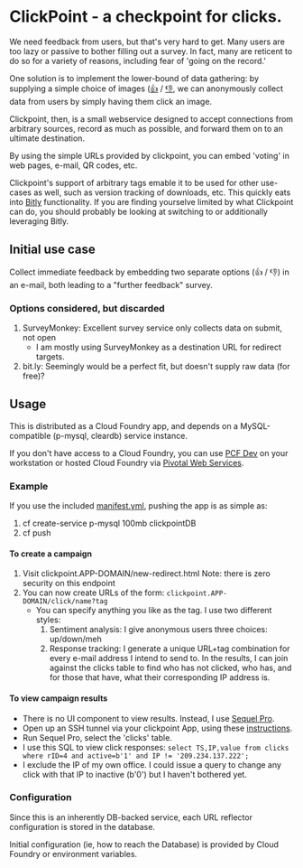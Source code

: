 # ClickPoint - a checkpoint for clicks.

We need feedback from users, but that's very hard to get. Many users are too lazy or passive to bother filling out a survey. In fact, many are reticent to do so for a variety of reasons, including fear of 'going on the record.'

One solution is to implement the lower-bound of data gathering: by supplying a simple choice of images ([:thumbsup:](http://clickpoint.cfapps.io/click/clickpoint-readme?thumbsup) / [:thumbsdown:](http://clickpoint.cfapps.io/click/clickpoint-readme?thumbsdown), we can anonymously collect data from users by simply having them click an image.

Clickpoint, then, is a small webservice designed to accept connections from arbitrary sources, record as much as possible, and forward them on to an ultimate destination.

By using the simple URLs provided by clickpoint, you can embed 'voting' in web pages, e-mail, QR codes, etc.

Clickpoint's support of arbitrary tags emable it to be used for other use-cases as well, such as version tracking of downloads, etc. This quickly eats into [Bitly](http://bit.ly/) functionality. If you are finding yourselve limited by what Clickpoint can do, you should probably be looking at switching to or additionally leveraging Bitly.

## Initial use case
   Collect immediate feedback by embedding two separate options (:thumbsup: / :thumbsdown:) in an e-mail, both leading to a "further feedback" survey.

### Options considered, but discarded
   1. SurveyMonkey: Excellent survey service only collects data on submit, not open
      - I am mostly using SurveyMonkey as a destination URL for redirect targets.
   1. bit.ly: Seemingly would be a perfect fit, but doesn't supply raw data (for free)?

## Usage

   This is distributed as a Cloud Foundry app, and depends on a MySQL-compatible (p-mysql, cleardb) service instance.

   If you don't have access to a Cloud Foundry, you can use [PCF Dev](https://pivotal.io/pcf-dev) on your workstation or hosted Cloud Foundry via [Pivotal Web Services](http://run.pivotal.io/).

### Example

If you use the included [manifest.yml](manifest.yml), pushing the app is as simple as:

   1. cf create-service p-mysql 100mb clickpointDB
   1. cf push

#### To create a campaign
   1. Visit clickpoint.APP-DOMAIN/new-redirect.html
      Note: there is zero security on this endpoint
   1. You can now create URLs of the form: `clickpoint.APP-DOMAIN/click/name?tag`
      - You can specify anything you like as the tag. I use two different styles:
         1. Sentiment analysis: I give anonymous users three choices: up/down/meh
         1. Response tracking: I generate a unique URL+tag combination for every e-mail address I intend to send to. In the results, I can join against the clicks table to find who has not clicked, who has, and for those that have, what their corresponding IP address is.

#### To view campaign results
   - There is no UI component to view results. Instead, I use [Sequel Pro](http://www.sequelpro.com/).
   - Open up an SSH tunnel via your clickpoint App, using these [instructions](https://docs.cloudfoundry.org/devguide/deploy-apps/ssh-services.html).
   - Run Sequel Pro, select the 'clicks' table.
   - I use this SQL to view click responses:
      `select TS,IP,value from clicks where rID=4 and active=b'1' and IP != '209.234.137.222';`
   - I exclude the IP of my own office. I could issue a query to change any click with that IP to inactive (b'0') but I haven't bothered yet.

### Configuration

Since this is an inherently DB-backed service, each URL reflector configuration is stored in the database.

Initial configuration (ie, how to reach the Database) is provided by Cloud Foundry or environment variables.
